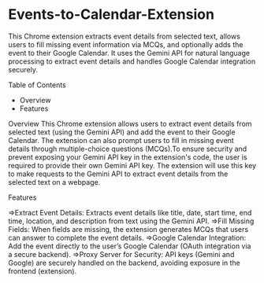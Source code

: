 # Events-to-Calendar-Extension
  This Chrome extension extracts event details from selected text, allows users to fill missing event information via MCQs, and optionally adds the event to their Google Calendar. It uses the Gemini API for natural language processing to extract event details and handles Google Calendar integration securely.

Table of Contents
 - Overview
 - Features

Overview
  This Chrome extension allows users to extract event details from selected text (using the Gemini API) and add the event to their Google Calendar. The extension can also prompt users to fill in missing event details through multiple-choice questions (MCQs).To ensure security and prevent exposing your Gemini API key in the extension's code, the user is required to provide their own Gemini API key. The extension will use this key to make requests to the Gemini API to extract event details from the selected text on a webpage.

Features

=>Extract Event Details: Extracts event details like title, date, start time, end time, location, and description from text using the Gemini API.
=>Fill Missing Fields: When fields are missing, the extension generates MCQs that users can answer to complete the event details.
=>Google Calendar Integration: Add the event directly to the user’s Google Calendar (OAuth integration via a secure backend).
=>Proxy Server for Security: API keys (Gemini and Google) are securely handled on the backend, avoiding exposure in the frontend (extension).
